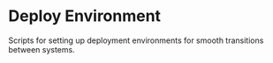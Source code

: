 # Deploy Environment

Scripts for setting up deployment environments for smooth transitions between systems.